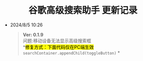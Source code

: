 <h1 align="center">谷歌高级搜索助手 更新记录</h1> </p>

- 2024/8/5 10:26
  >**Ver: 0.1.9** <br> 问题:移动设备无法显示高级搜索框<br>
  *<mark>修复方式：下面代码仅在PC端生效</mark> ` searchContainer.appendChild(toggleButton)` *
